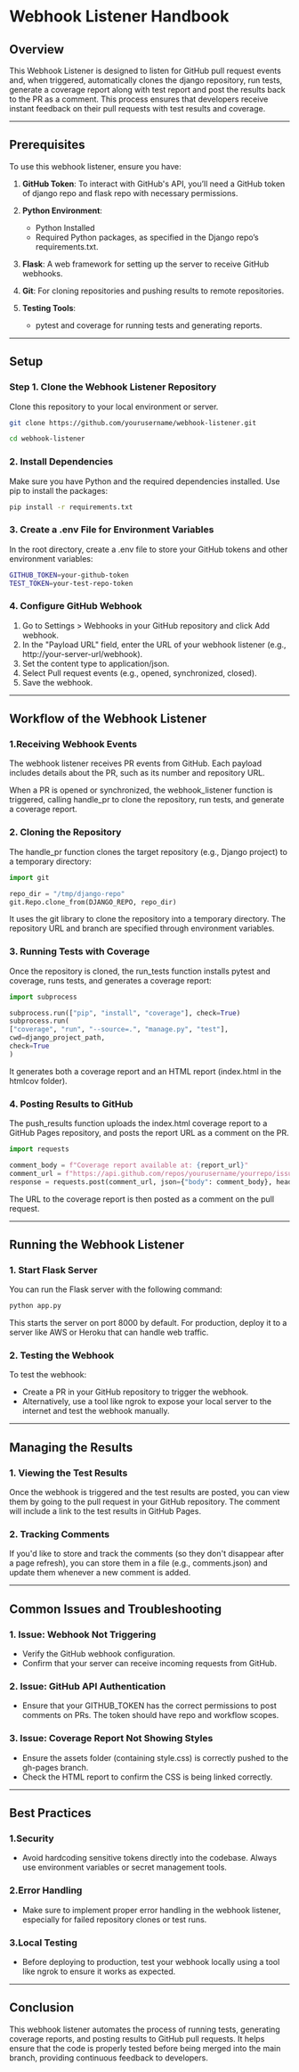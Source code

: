# Webhook Listener Handbook

## Overview

This Webhook Listener is designed to listen for GitHub pull request events and, when triggered, automatically clones the django repository, run tests, generate a coverage report along with test report and post the results back to the PR as a comment. This process ensures that developers receive instant feedback on their pull requests with test results and coverage.

---

## Prerequisites

To use this webhook listener, ensure you have:

1. **GitHub Token**: To interact with GitHub's API, you’ll need a GitHub token of django repo and flask repo with necessary permissions.
2. **Python Environment**:
   - Python Installed
   - Required Python packages, as specified in the Django repo’s requirements.txt.
    
3. **Flask**: A web framework for setting up the server to receive GitHub webhooks.
4. **Git**: For cloning repositories and pushing results to remote repositories.
5. **Testing Tools**:
   - pytest and coverage for running tests and generating reports.

---

## Setup

### Step 1. Clone the Webhook Listener Repository

Clone this repository to your local environment or server.

```bash
git clone https://github.com/yourusername/webhook-listener.git

cd webhook-listener
```
### 2. Install Dependencies
Make sure you have Python and the required dependencies installed. Use pip to install the packages:

```bash
pip install -r requirements.txt
```
### 3. Create a .env File for Environment Variables
In the root directory, create a .env file to store your GitHub tokens and other environment variables:

```bash 
GITHUB_TOKEN=your-github-token
TEST_TOKEN=your-test-repo-token
```
### 4. Configure GitHub Webhook
1. Go to Settings > Webhooks in your GitHub repository and click Add webhook.
2. In the "Payload URL" field, enter the URL of your webhook listener (e.g., http://your-server-url/webhook).
3. Set the content type to application/json.
4. Select Pull request events (e.g., opened, synchronized, closed).
5. Save the webhook.

---

## Workflow of the Webhook Listener

### 1.Receiving Webhook Events
The webhook listener receives PR events from GitHub. Each payload includes details about the PR, such as its number and repository URL.

When a PR is opened or synchronized, the webhook_listener function is triggered, calling handle_pr to clone the repository, run tests, and generate a coverage report.

### 2. Cloning the Repository
The handle_pr function clones the target repository (e.g., Django project) to a temporary directory:

```python
import git

repo_dir = "/tmp/django-repo"
git.Repo.clone_from(DJANGO_REPO, repo_dir)
```
It uses the git library to clone the repository into a temporary directory. The repository URL and branch are specified through environment variables.

### 3. Running Tests with Coverage
Once the repository is cloned, the run_tests function installs pytest and coverage, runs tests, and generates a coverage report:

``` python
import subprocess

subprocess.run(["pip", "install", "coverage"], check=True)
subprocess.run(
["coverage", "run", "--source=.", "manage.py", "test"],
cwd=django_project_path,
check=True
)
```
It generates both a coverage report and an HTML report (index.html in the htmlcov folder).

### 4. Posting Results to GitHub
The push_results function uploads the index.html coverage report to a GitHub Pages repository, and posts the report URL as a comment on the PR.

```python
import requests

comment_body = f"Coverage report available at: {report_url}"
comment_url = f"https://api.github.com/repos/yourusername/yourrepo/issues/{pr_number}/comments"
response = requests.post(comment_url, json={"body": comment_body}, headers=headers)
```
The URL to the coverage report is then posted as a comment on the pull request.

---

## Running the Webhook Listener

### 1. Start Flask Server
You can run the Flask server with the following command:

```bash
python app.py
```
This starts the server on port 8000 by default. For production, deploy it to a server like AWS or Heroku that can handle web traffic.

### 2. Testing the Webhook
To test the webhook:

- Create a PR in your GitHub repository to trigger the webhook.
- Alternatively, use a tool like ngrok to expose your local server to the internet and test the webhook manually.

---

## Managing the Results

### 1. Viewing the Test Results
Once the webhook is triggered and the test results are posted, you can view them by going to the pull request in your GitHub repository. The comment will include a link to the test results in GitHub Pages.

### 2. Tracking Comments
If you'd like to store and track the comments (so they don't disappear after a page refresh), you can store them in a file (e.g., comments.json) and update them whenever a new comment is added.

---

## Common Issues and Troubleshooting

### 1. Issue: Webhook Not Triggering
- Verify the GitHub webhook configuration.
- Confirm that your server can receive incoming requests from GitHub.

### 2. Issue: GitHub API Authentication
- Ensure that your GITHUB_TOKEN has the correct permissions to post comments on PRs. The token should have repo and workflow scopes.

### 3. Issue: Coverage Report Not Showing Styles
- Ensure the assets folder (containing style.css) is correctly pushed to the gh-pages branch.
- Check the HTML report to confirm the CSS is being linked correctly.

---

## Best Practices

### 1.Security
- Avoid hardcoding sensitive tokens directly into the codebase. Always use environment variables or secret management tools.

### 2.Error Handling
- Make sure to implement proper error handling in the webhook listener, especially for failed repository clones or test runs.

### 3.Local Testing 
- Before deploying to production, test your webhook locally using a tool like ngrok to ensure it works as expected.

---

## Conclusion
This webhook listener automates the process of running tests, generating coverage reports, and posting results to GitHub pull requests. It helps ensure that the code is properly tested before being merged into the main branch, providing continuous feedback to developers.
